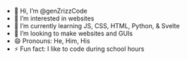 - 👋 Hi, I’m @genZrizzCode
- 👀 I’m interested in websites
- 🌱 I’m currently learning JS, CSS, HTML, Python, & Svelte
- 💞️ I’m looking to make websites and GUIs
- 😄 Pronouns: He, Him, His
- ⚡ Fun fact: I like to code during school hours
